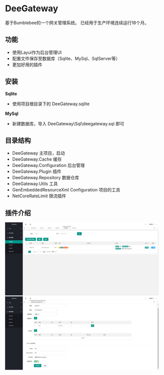 # DeeGateway
基于Bumblebee的一个网关管理系统。
已经用于生产环境连续运行18个月。

## 功能
 - 使用Layui作为后台管理UI
 - 配置文件保存至数据库（Sqlite、MySql、SqlServer等）
 - 更加好用的插件
 
## 安装
 **Sqlite**
 - 使用项目根目录下的 DeeGateway.sqlite
 
 **MySql**
 - 新建数据库，导入 DeeGateway\Sql\deegateway.sql 即可
 
 ## 目录结构
 - DeeGateway 主项目，启动
 - DeeGateway.Cache  缓存
 - DeeGateway.Configuration 后台管理
 - DeeGateway.Plugin  插件
 - DeeGateway.Repository 数据仓库
 - DeeGateway.Utils 工具
 - GenEmbeddedResourceXml Configuration 项目的工具
 - NetCoreRateLimit 限流插件
## 插件介绍
 ![img](/plugin_jwt_list.png)
  ![img](/plugin_jwt_form.png)
